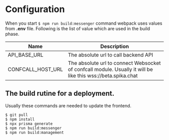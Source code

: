 # Configuration

When you start ```$ npm run build:messenger``` command webpack uses values from **.env** file. Following is the list of value which are used in the build phase.

| Name | Description |
| --- | --- |
| API_BASE_URL | The absolute url to call backend API |
| CONFCALL_HOST_URL | The absolute url to connect Websocket of confcall module. Usually it will be like this wss://beta.spika.chat |

## The build rutine for a deployment.

Usually these commands are needed to update the frontend. 

```
$ git pull
$ npm install
$ npx prisma generate
$ npm run build:messenger
$ npm run build:management
```